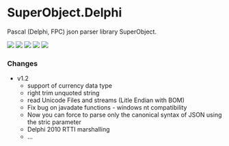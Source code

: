 ﻿# SuperObject.Delphi
Pascal (Delphi, FPC) json parser library SuperObject.

![](https://tokei.rs/b1/github/pult/SuperObject.Delphi?category=code) ![](https://tokei.rs/b1/github/pult/SuperObject.Delphi?category=files) ![](https://img.shields.io/github/stars/pult/SuperObject.Delphi.svg) ![](https://img.shields.io/github/forks/pult/SuperObject.Delphi.svg) ![](https://img.shields.io/github/issues/pult/SuperObject.Delphi.svg)

### Changes

- v1.2
  - support of currency data type
  - right trim unquoted string
  - read Unicode Files and streams (Litle Endian with BOM)
  - Fix bug on javadate functions - windows nt compatibility
  - Now you can force to parse only the canonical syntax of JSON using the stric parameter
  - Delphi 2010 RTTI marshalling
  - ...
